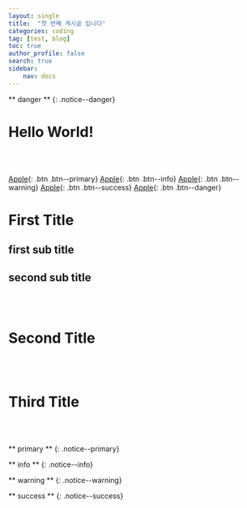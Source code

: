 ```yaml
---
layout: single
title:  "첫 번째 게시글 입니다"
categories: coding
tag: [test, blog]
toc: true
author_profile: false
search: true
sidebar:
    nav: docs
---
```


** danger ** 
{: .notice--danger} 

# Hello World!
<br>
<br>

[Apple](https://www.apple.com){: .btn .btn--primary}
[Apple](https://www.apple.com){: .btn .btn--info}
[Apple](https://www.apple.com){: .btn .btn--warning}
[Apple](https://www.apple.com){: .btn .btn--success}
[Apple](https://www.apple.com){: .btn .btn--danger}

# First Title
## first sub title
## second sub title
<br>
<br>

# Second Title
<br>
<br>

# Third Title
<br>
<br>


<!-- <div class = "notice">
<h2> Title </h2>
<ul>
    <li>one</li>
    <li>two</li>
    <li>three</li>
</ul>
</div> -->

** primary ** 
{: .notice--primary} 

** info ** 
{: .notice--info}

** warning ** 
{: .notice--warning}

** success ** 
{: .notice--success}


